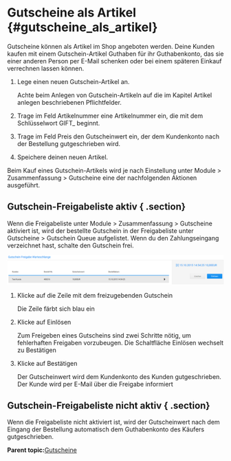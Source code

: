 # Gutscheine als Artikel {#gutscheine_als_artikel}

Gutscheine können als Artikel im Shop angeboten werden. Deine Kunden kaufen mit einem Gutschein-Artikel Guthaben für ihr Guthabenkonto, das sie einer anderen Person per E-Mail schenken oder bei einem späteren Einkauf verrechnen lassen können.

1.  Lege einen neuen Gutschein-Artikel an.

    Achte beim Anlegen von Gutschein-Artikeln auf die im Kapitel Artikel anlegen beschriebenen Pflichtfelder.

2.  Trage im Feld Artikelnummer eine Artikelnummer ein, die mit dem Schlüsselwort GIFT\_ beginnt.
3.  Trage im Feld Preis den Gutscheinwert ein, der dem Kundenkonto nach der Bestellung gutgeschrieben wird.
4.  Speichere deinen neuen Artikel.

Beim Kauf eines Gutschein-Artikels wird je nach Einstellung unter Module \> Zusammenfassung \> Gutscheine eine der nachfolgenden Aktionen ausgeführt.

## Gutschein-Freigabeliste aktiv { .section}

Wenn die Freigabeliste unter Module \> Zusammenfassung \> Gutscheine aktiviert ist, wird der bestellte Gutschein in der Freigabeliste unter Gutscheine \> Gutschein Queue aufgelistet. Wenn du den Zahlungseingang verzeichnet hast, schalte den Gutschein frei.

![](Bilder/Abb155u156_GutscheinQueue.png "Gutschein Queue (Freigabeliste)")

1.  Klicke auf die Zeile mit dem freizugebenden Gutschein

    Die Zeile färbt sich blau ein

2.  Klicke auf Einlösen

    Zum Freigeben eines Gutscheins sind zwei Schritte nötig, um fehlerhaften Freigaben vorzubeugen. Die Schaltfläche Einlösen wechselt zu Bestätigen

3.  Klicke auf Bestätigen

    Der Gutscheinwert wird dem Kundenkonto des Kunden gutgeschrieben. Der Kunde wird per E-Mail über die Freigabe informiert


## Gutschein-Freigabeliste nicht aktiv { .section}

Wenn die Freigabeliste nicht aktiviert ist, wird der Gutscheinwert nach dem Eingang der Bestellung automatisch dem Guthabenkonto des Käufers gutgeschrieben.

**Parent topic:**[Gutscheine](11_1_Gutscheine.md)

